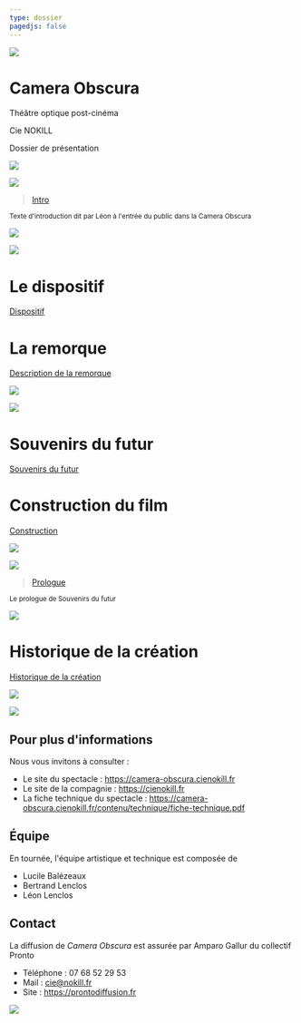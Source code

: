 ```yaml
---
type: dossier
pagedjs: false
---
```




<img src="/contenu/photos/afficheCO_v1.png"/>

<div class="page-break"></div>

# Camera Obscura

Théâtre optique post-cinéma

Cie NOKILL

Dossier de présentation

<div class="page-images" markdown=1>


![](/contenu/dessins/macaron_1.png)

![](/contenu/dessins/macaron_2.png)


</div>



<blockquote>
 <a href="/contenu/ecriture/intro#intro">Intro</a>
</blockquote>

<small>Texte d'introduction dit par Léon à l'entrée du public dans la Camera Obscura</small>




<div class="page-images" markdown=1>


![](/contenu/dessins/macaron_7.png)

![](/contenu/dessins/macaron_8.png)


</div>

# Le dispositif

[Dispositif](/#le-dispositif)

# La remorque

[Description de la remorque](/contenu/remorque#description-de-la-remorque)


<div class="page-images" markdown=1>


![](/contenu/photos/co-escaladieu-1.JPG)

![](/contenu/photos/co-mima-1.JPG)


</div>


# Souvenirs du futur

[Souvenirs du futur](/#souvenirs-du-futur)

# Construction du film

[Construction](/contenu/ecriture/souvenirs-du-futur#construction)



<div class="page-images" markdown=1>


![](/contenu/dessins/macaron_5.png)

![](/contenu/dessins/macaron_6b.png)


</div>



<blockquote>
 <a href="/contenu/ecriture/textes-voix-off#1-prologue">Prologue</a>
</blockquote>

<small>Le prologue de Souvenirs du futur</small>

<div class="page-images" markdown=1>

![](/contenu/dessins/files-d-attente.jpg)

</div>

# Historique de la création

[Historique de la création](/contenu/production.html#historique-de-la-création)



<div class="page-images" markdown=1>


![](/contenu/dessins/macaron_9.png)

![](/contenu/dessins/macaron_10.png)


</div>

## Pour plus d'informations

<article markdown=1>

Nous vous invitons à consulter :

- Le site du spectacle : https://camera-obscura.cienokill.fr
- Le site de la compagnie : https://cienokill.fr
- La fiche technique du spectacle : https://camera-obscura.cienokill.fr/contenu/technique/fiche-technique.pdf

</article>

## Équipe

<article markdown=1>

En tournée, l'équipe artistique et technique est composée de

- Lucile Balézeaux
- Bertrand Lenclos
- Léon Lenclos

</article>

## Contact

<article markdown=1>
 
La diffusion de *Camera Obscura* est assurée par Amparo Gallur du collectif Pronto

- Téléphone : 07 68 52 29 53
- Mail : cie@nokill.fr
- Site : https://prontodiffusion.fr
  
</article>

![](/contenu/photos/affiche-souvenirs.png)
 <script src="/assets/js/aggregate.js"></script>
